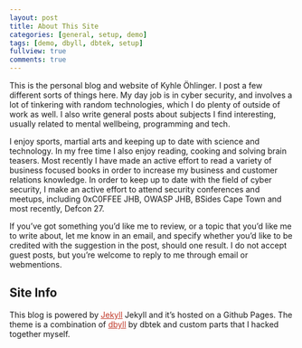 ```yaml
---
layout: post
title: About This Site
categories: [general, setup, demo]
tags: [demo, dbyll, dbtek, setup]
fullview: true
comments: true
---
```


<p>
This is the personal blog and website of Kyhle Öhlinger. I post a few different sorts of things here. My day job is in cyber security, and involves a lot of tinkering with random technologies, which I do plenty of outside of work as well.  I also write general posts about subjects I find interesting, usually related to mental wellbeing, programming and tech.
</p>

<p>
I enjoy sports, martial arts and keeping up to date with science and technology. In my free time I also enjoy reading, cooking and solving brain teasers. Most recently I have made an active effort to read a variety of business focused books in order to increase my business and customer relations knowledge. In order to keep up to date with the field of cyber security, I make an active effort to attend security conferences and meetups, including 0xC0FFEE JHB, OWASP JHB, BSides Cape Town and most recently, Defcon 27. 
</p>

<p>
If you’ve got something you’d like me to review, or a topic that you’d like me to write about, let me know in an email, and specify whether you’d like to be credited with the suggestion in the post, should one result. I do not accept guest posts, but you’re welcome to reply to me through email or webmentions.
</p>

<h2> Site Info </h2>
<p>
This blog is powered by <a style="color: #C13929" href="https://jekyllrb.com/">Jekyll</a> Jekyll and it’s hosted on a Github Pages. The theme is a combination of <a style="color:#C13929" href="https://github.com/dbtek/dbyll">dbyll</a> by dbtek and custom parts that I hacked together myself. 
</p>